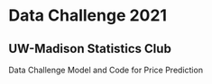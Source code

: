 # Data Challenge 2021
## UW-Madison Statistics Club

Data Challenge Model and Code for Price Prediction
